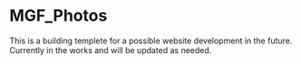 # MGF_Photos

This is a building templete for a possible website development in the future. Currently in the works and will be updated as needed.